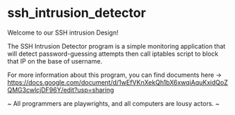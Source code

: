 # ssh_intrusion_detector

Welcome to our SSH intrusion Design! 

The SSH Intrusion Detector program is a simple monitoring application that will detect password-guessing attempts then call iptables script to block that IP on the base of username. 

For more information about this program, you can find documents here ->  https://docs.google.com/document/d/1wEfVKnXekQh1bX6xwqiAquKxidQoZQMG3cwlcjDF96Y/edit?usp=sharing

~ All programmers are playwrights, and all computers are lousy actors. ~ 
